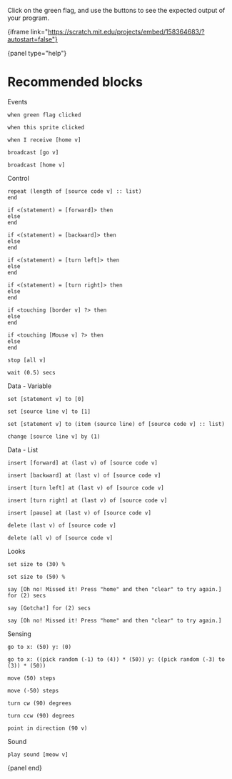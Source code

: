 Click on the green flag, and use the buttons to see the expected output of your program.

{iframe link="https://scratch.mit.edu/projects/embed/158364683/?autostart=false"}

{panel type="help"}

# Recommended blocks

Events
```scratch
when green flag clicked

when this sprite clicked

when I receive [home v]

broadcast [go v]

broadcast [home v]
```

Control
```scratch
repeat (length of [source code v] :: list)
end

if <(statement) = [forward]> then
else
end

if <(statement) = [backward]> then
else
end

if <(statement) = [turn left]> then
else
end

if <(statement) = [turn right]> then
else
end

if <touching [border v] ?> then
else
end

if <touching [Mouse v] ?> then
else
end

stop [all v]

wait (0.5) secs
```

Data - Variable
```scratch
set [statement v] to [0]

set [source line v] to [1]

set [statement v] to (item (source line) of [source code v] :: list)

change [source line v] by (1)
```

Data - List
```scratch
insert [forward] at (last v) of [source code v]

insert [backward] at (last v) of [source code v]

insert [turn left] at (last v) of [source code v]

insert [turn right] at (last v) of [source code v]

insert [pause] at (last v) of [source code v]

delete (last v) of [source code v]

delete (all v) of [source code v]
```

Looks
```scratch
set size to (30) %

set size to (50) %

say [Oh no! Missed it! Press "home" and then "clear" to try again.] for (2) secs

say [Gotcha!] for (2) secs

say [Oh no! Missed it! Press "home" and then "clear" to try again.]
```

Sensing
```scratch
go to x: (50) y: (0)

go to x: ((pick random (-1) to (4)) * (50)) y: ((pick random (-3) to (3)) * (50))

move (50) steps

move (-50) steps

turn cw (90) degrees

turn ccw (90) degrees

point in direction (90 v)

```

Sound
```scratch
play sound [meow v]
```

{panel end}
